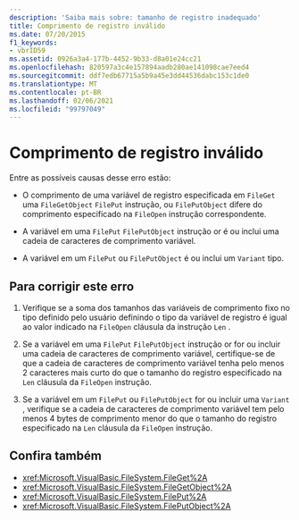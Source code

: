 ```yaml
---
description: 'Saiba mais sobre: tamanho de registro inadequado'
title: Comprimento de registro inválido
ms.date: 07/20/2015
f1_keywords:
- vbrID59
ms.assetid: 0926a3a4-177b-4452-9b33-d8a01e24cc21
ms.openlocfilehash: 820597a3c4e157894aadb280ae141098cae7eed4
ms.sourcegitcommit: ddf7edb67715a5b9a45e3dd44536dabc153c1de0
ms.translationtype: MT
ms.contentlocale: pt-BR
ms.lasthandoff: 02/06/2021
ms.locfileid: "99797049"
---
```

# <a name="bad-record-length"></a>Comprimento de registro inválido

Entre as possíveis causas desse erro estão:  
  
- O comprimento de uma variável de registro especificada em `FileGet` uma `FileGetObject` `FilePut` instrução, ou `FilePutObject` difere do comprimento especificado na `FileOpen` instrução correspondente.  
  
- A variável em uma `FilePut` `FilePutObject` instrução or é ou inclui uma cadeia de caracteres de comprimento variável.  
  
- A variável em um `FilePut` ou `FilePutObject` é ou inclui um `Variant` tipo.  
  
## <a name="to-correct-this-error"></a>Para corrigir este erro  
  
1. Verifique se a soma dos tamanhos das variáveis de comprimento fixo no tipo definido pelo usuário definindo o tipo da variável de registro é igual ao valor indicado na `FileOpen` cláusula da instrução `Len` .  
  
2. Se a variável em uma `FilePut` `FilePutObject` instrução or for ou incluir uma cadeia de caracteres de comprimento variável, certifique-se de que a cadeia de caracteres de comprimento variável tenha pelo menos 2 caracteres mais curto do que o tamanho do registro especificado na `Len` cláusula da `FileOpen` instrução.  
  
3. Se a variável em um `FilePut` ou `FilePutObject` for ou incluir uma `Variant` , verifique se a cadeia de caracteres de comprimento variável tem pelo menos 4 bytes de comprimento menor do que o tamanho do registro especificado na `Len` cláusula da `FileOpen` instrução.  
  
## <a name="see-also"></a>Confira também

- <xref:Microsoft.VisualBasic.FileSystem.FileGet%2A>
- <xref:Microsoft.VisualBasic.FileSystem.FileGetObject%2A>
- <xref:Microsoft.VisualBasic.FileSystem.FilePut%2A>
- <xref:Microsoft.VisualBasic.FileSystem.FilePutObject%2A>
